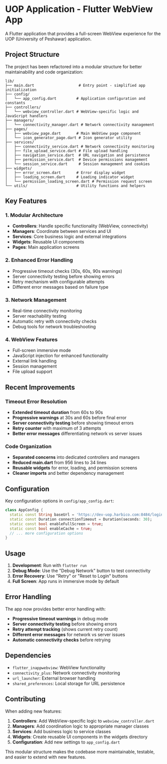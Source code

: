 # UOP Application - Flutter WebView App

A Flutter application that provides a full-screen WebView experience for the UOP (University of Peshawar) application.

## Project Structure

The project has been refactored into a modular structure for better maintainability and code organization:

```
lib/
├── main.dart                    # Entry point - simplified app initialization
├── config/
│   └── app_config.dart         # Application configuration and constants
├── controllers/
│   └── webview_controller.dart # WebView-specific logic and JavaScript handlers
├── managers/
│   └── connectivity_manager.dart # Network connectivity management
├── pages/
│   ├── webview_page.dart       # Main WebView page component
│   └── icon_generator_page.dart # Icon generator utility
├── services/
│   ├── connectivity_service.dart # Network connectivity monitoring
│   ├── file_upload_service.dart # File upload handling
│   ├── navigation_service.dart  # URL navigation and persistence
│   ├── permission_service.dart  # Device permissions management
│   └── session_service.dart     # Session management and cookies
├── widgets/
│   ├── error_screen.dart       # Error display widget
│   ├── loading_screen.dart     # Loading indicator widget
│   └── permission_loading_screen.dart # Permission request screen
└── utils/                      # Utility functions and helpers
```

## Key Features

### 1. **Modular Architecture**

-   **Controllers**: Handle specific functionality (WebView, connectivity)
-   **Managers**: Coordinate between services and UI
-   **Services**: Core business logic and external integrations
-   **Widgets**: Reusable UI components
-   **Pages**: Main application screens

### 2. **Enhanced Error Handling**

-   Progressive timeout checks (30s, 60s, 90s warnings)
-   Server connectivity testing before showing errors
-   Retry mechanism with configurable attempts
-   Different error messages based on failure type

### 3. **Network Management**

-   Real-time connectivity monitoring
-   Server reachability testing
-   Automatic retry with connectivity checks
-   Debug tools for network troubleshooting

### 4. **WebView Features**

-   Full-screen immersive mode
-   JavaScript injection for enhanced functionality
-   External link handling
-   Session management
-   File upload support

## Recent Improvements

### Timeout Error Resolution

-   **Extended timeout duration** from 60s to 90s
-   **Progressive warnings** at 30s and 60s before final error
-   **Server connectivity testing** before showing timeout errors
-   **Retry counter** with maximum of 3 attempts
-   **Better error messages** differentiating network vs server issues

### Code Organization

-   **Separated concerns** into dedicated controllers and managers
-   **Reduced main.dart** from 956 lines to 34 lines
-   **Reusable widgets** for error, loading, and permission screens
-   **Cleaner imports** and better dependency management

## Configuration

Key configuration options in `config/app_config.dart`:

```dart
class AppConfig {
  static const String baseUrl = 'https://dev-uop.harbico.com:8484/login';
  static const Duration connectionTimeout = Duration(seconds: 30);
  static const bool enableFullScreen = true;
  static const bool enableCache = true;
  // ... more configuration options
}
```

## Usage

1. **Development**: Run with `flutter run`
2. **Debug Mode**: Use the "Debug Network" button to test connectivity
3. **Error Recovery**: Use "Retry" or "Reset to Login" buttons
4. **Full Screen**: App runs in immersive mode by default

## Error Handling

The app now provides better error handling with:

-   **Progressive timeout warnings** in debug mode
-   **Server connectivity testing** before showing errors
-   **Retry attempt tracking** (shows current retry count)
-   **Different error messages** for network vs server issues
-   **Automatic connectivity checks** before retrying

## Dependencies

-   `flutter_inappwebview`: WebView functionality
-   `connectivity_plus`: Network connectivity monitoring
-   `url_launcher`: External browser handling
-   `shared_preferences`: Local storage for URL persistence

## Contributing

When adding new features:

1. **Controllers**: Add WebView-specific logic to `webview_controller.dart`
2. **Managers**: Add coordination logic to appropriate manager classes
3. **Services**: Add business logic to service classes
4. **Widgets**: Create reusable UI components in the widgets directory
5. **Configuration**: Add new settings to `app_config.dart`

This modular structure makes the codebase more maintainable, testable, and easier to extend with new features.
